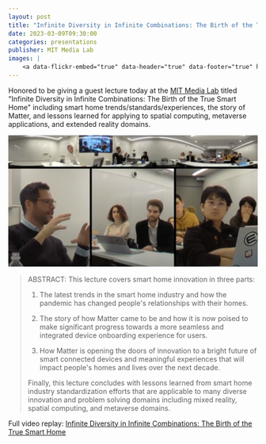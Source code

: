 ```yaml
---
layout: post
title: "Infinite Diversity in Infinite Combinations: The Birth of the True Smart Home"
date: 2023-03-09T09:30:00
categories: presentations
publisher: MIT Media Lab
images: |
    <a data-flickr-embed="true" data-header="true" data-footer="true" href="https://www.flickr.com/photos/markbenson/albums/72177720316790196" title="2023 MIT Lecture"><img src="https://live.staticflickr.com/65535/53707977554_26139e022f.jpg" width="500" height="375" alt="2023 MIT Lecture"/></a><script async src="//embedr.flickr.com/assets/client-code.js" charset="utf-8"></script>
---
```


Honored to be giving a guest lecture today at the [MIT Media Lab][ln1] titled "Infinite Diversity in Infinite Combinations: The Birth of the True Smart Home" including smart home trends/standards/experiences, the story of Matter, and lessons learned for applying to spatial computing, metaverse applications, and extended reality domains.

<p><img src="/images/MDB-mit-media-lab-2023.png"></p>

> ABSTRACT: This lecture covers smart home innovation in three parts:
>
> 1. The latest trends in the smart home industry and how the pandemic has changed people's relationships with their homes.
> 
> 2. The story of how Matter came to be and how it is now poised to make significant progress towards a more seamless and integrated device onboarding experience for users.
> 
> 3. How Matter is opening the doors of innovation to a bright future of smart connected devices and meaningful experiences that will impact people's homes and lives over the next decade.
> 
> Finally, this lecture concludes with lessons learned from smart home industry standardization efforts that are applicable to many diverse innovation and problem solving domains including mixed reality, spatial computing, and metaverse domains.

Full video replay: [Infinite Diversity in Infinite Combinations: The Birth of the True Smart Home][ln2]

[ln1]: https://www.media.mit.edu/ 
[ln2]: https://www.youtube.com/watch?v=RbwxPWH9b5w "Infinite Diversity in Infinite Combinations: The Birth of the True Smart Home - Mark Benson, Head of SmartThings at MIT Media Lab"

